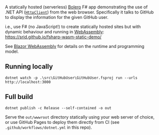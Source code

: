 A statically hosted (serverless) [Bolero](https://fsbolero.io/) F# app demonstrating the use of .NET API ([`HttpClient`](https://docs.microsoft.com/en-us/dotnet/api/system.net.http.httpclient?view=net-5.0)) from the web browser. Specifically it talks to GitHub to display the information for the given GitHub user.

i.e., use F# (no JavaScript!) to create statically hosted sites but with dynamic behaviour and running in [WebAssembly](https://webassembly.org/): https://srid.github.io/fsharp-wasm-static-demo/

See [Blazor WebAssembly](https://docs.microsoft.com/en-ca/aspnet/core/blazor/?view=aspnetcore-5.0#blazor-webassembly) for details on the runtime and programming model.

## Running locally

```
dotnet watch -p .\src\GitHubUser\GitHubUser.fsproj run --urls http://localhost:3000
```

## Full build

```
dotnet publish -c Release --self-contained -o out
```

Serve the `out/wwwroot` directory statically using your web server of choice, or use GitHub Pages to deploy them directly from CI (see `.github/workflows/dotnet.yml` in this repo).
